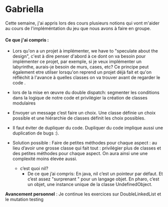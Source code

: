 # Gabriella

Cette semaine, j'ai appris lors des cours plusieurs notions qui vont m'aider au cours de l'impléméntation du jeu que nous avons à faire en groupe.

#### Ce que j'ai compris : 
 - Lors qu'on a un projet à implémenter, we have to "speculate about the design", c'est à dire penser d'abord à ce dont on va besoin pour implémenter ce projet, par exemple, si je veux implémenter un labyrinthe, aurais-je besoin de murs, cases, etc?
 Ce principe peut également etre utilser lorsqu'on reprend un projet déjà fait et qu'on réfléchit à l'avance à quelles classes on va trouver avant de regarder le code .

  - lors de la mise en œuvre du double dispatch: segmenter les conditions dans la logique de notre code et privilégier la création de classes modulaires
  - Envoyer un message c’est faire un choix. Une classe définie un choix possible et une hiérarchie de classes définit les choix possibles.
  - Il faut éviter de dupliquer du code. Dupliquer du code implique aussi une duplication de bugs :). 

* Solution possible : 
Faire de petites méthodes pour chaque aspect : au lieu d’avoir une grosse classe qui fait tout : privilégier plus de classes et des petites méthodes pour chaque aspect.
On aura ainsi une une complexité moins élevée aussi.

  - c’est quoi nil?
    - De ce que j’ai compris: 
En java, nil  c’est un  pointeur par défaut. Et c’est assez "surprenant " pour un langage objet.
En pharo,  c’est un objet, une instance unique de la classe UndefinedObject.

**Avancement personnel** : Je continue les exercices sur  DoubleLinkedList et le mutation testing


 
